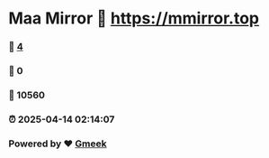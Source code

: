 # Maa Mirror :link: https://mmirror.top 
### :page_facing_up: [4](https://mmirror.top/tag.html) 
### :speech_balloon: 0 
### :hibiscus: 10560 
### :alarm_clock: 2025-04-14 02:14:07 
### Powered by :heart: [Gmeek](https://github.com/Meekdai/Gmeek)
